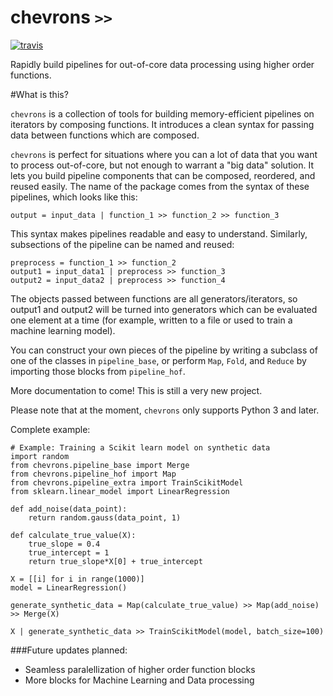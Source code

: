 # chevrons `>>`

[![travis](https://travis-ci.org/lmc2179/chevrons.svg?branch=master)](https://travis-ci.org/lmc2179/chevrons)



Rapidly build pipelines for out-of-core data processing using higher order functions.


#What is this?

`chevrons` is a collection of tools for building memory-efficient pipelines on iterators by composing functions. It introduces a clean syntax for passing data between functions which are composed.

`chevrons` is perfect for situations where you can a lot of data that you want to process out-of-core, but not enough to warrant a "big data" solution. It lets you build pipeline components that can be composed, reordered, and reused easily. The name of the package comes from the syntax of these pipelines, which looks like this:

```
output = input_data | function_1 >> function_2 >> function_3
```

This syntax makes pipelines readable and easy to understand. Similarly, subsections of the pipeline can be named and reused:

```
preprocess = function_1 >> function_2
output1 = input_data1 | preprocess >> function_3
output2 = input_data2 | preprocess >> function_4
```

The objects passed between functions are all generators/iterators, so output1 and output2 will be turned into generators which can be evaluated one element at a time (for example, written to a file or used to train a machine learning model).

You can construct your own pieces of the pipeline by writing a subclass of one of the classes in `pipeline_base`, or perform `Map`, `Fold`, and `Reduce` by importing those blocks from `pipeline_hof`.

More documentation to come! This is still a very new project.

Please note that at the moment, `chevrons` only supports Python 3 and later.

Complete example:
```
# Example: Training a Scikit learn model on synthetic data
import random
from chevrons.pipeline_base import Merge
from chevrons.pipeline_hof import Map
from chevrons.pipeline_extra import TrainScikitModel
from sklearn.linear_model import LinearRegression

def add_noise(data_point):
    return random.gauss(data_point, 1)

def calculate_true_value(X):
    true_slope = 0.4
    true_intercept = 1
    return true_slope*X[0] + true_intercept

X = [[i] for i in range(1000)]
model = LinearRegression()

generate_synthetic_data = Map(calculate_true_value) >> Map(add_noise) >> Merge(X)

X | generate_synthetic_data >> TrainScikitModel(model, batch_size=100)
```

###Future updates planned:
* Seamless paralellization of higher order function blocks
* More blocks for Machine Learning and Data processing
